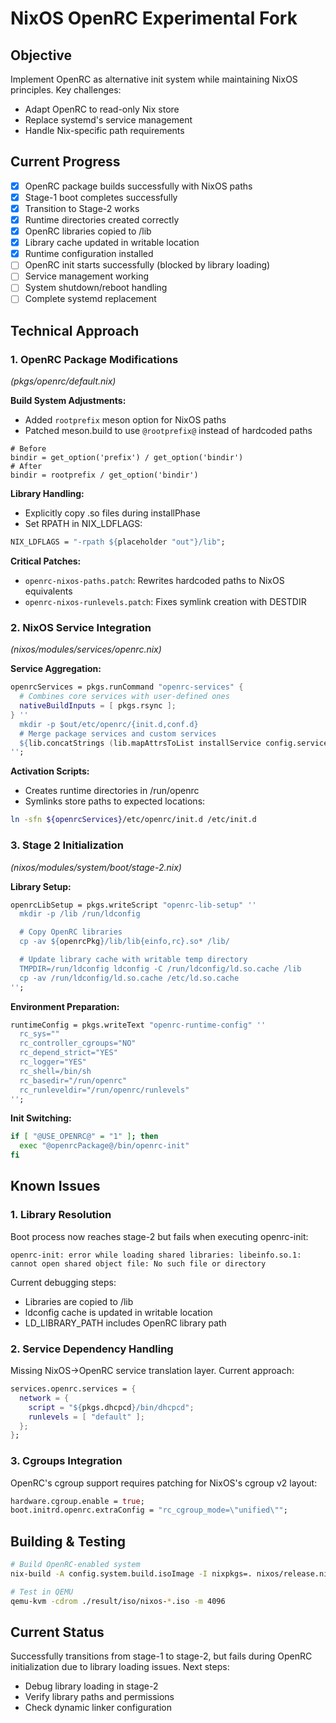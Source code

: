 # NixOS OpenRC Experimental Fork

## Objective
Implement OpenRC as alternative init system while maintaining NixOS principles. Key challenges:
- Adapt OpenRC to read-only Nix store
- Replace systemd's service management
- Handle Nix-specific path requirements

## Current Progress
- [x] OpenRC package builds successfully with NixOS paths
- [x] Stage-1 boot completes successfully
- [x] Transition to Stage-2 works
- [x] Runtime directories created correctly
- [x] OpenRC libraries copied to /lib
- [x] Library cache updated in writable location
- [x] Runtime configuration installed
- [ ] OpenRC init starts successfully (blocked by library loading)
- [ ] Service management working
- [ ] System shutdown/reboot handling
- [ ] Complete systemd replacement

## Technical Approach

### 1. OpenRC Package Modifications
*(pkgs/openrc/default.nix)*

**Build System Adjustments:**
- Added `rootprefix` meson option for NixOS paths
- Patched meson.build to use `@rootprefix@` instead of hardcoded paths
```meson
# Before
bindir = get_option('prefix') / get_option('bindir')
# After
bindir = rootprefix / get_option('bindir')
```

**Library Handling:**
- Explicitly copy .so files during installPhase
- Set RPATH in NIX_LDFLAGS:
```nix
NIX_LDFLAGS = "-rpath ${placeholder "out"}/lib";
```

**Critical Patches:**
- `openrc-nixos-paths.patch`: Rewrites hardcoded paths to NixOS equivalents
- `openrc-nixos-runlevels.patch`: Fixes symlink creation with DESTDIR

### 2. NixOS Service Integration
*(nixos/modules/services/openrc.nix)*

**Service Aggregation:**
```nix
openrcServices = pkgs.runCommand "openrc-services" {
  # Combines core services with user-defined ones
  nativeBuildInputs = [ pkgs.rsync ];
} ''
  mkdir -p $out/etc/openrc/{init.d,conf.d}
  # Merge package services and custom services
  ${lib.concatStrings (lib.mapAttrsToList installService config.services.openrc.services)}
'';
```

**Activation Scripts:**
- Creates runtime directories in /run/openrc
- Symlinks store paths to expected locations:
```bash
ln -sfn ${openrcServices}/etc/openrc/init.d /etc/init.d
```

### 3. Stage 2 Initialization
*(nixos/modules/system/boot/stage-2.nix)*

**Library Setup:**
```nix
openrcLibSetup = pkgs.writeScript "openrc-lib-setup" ''
  mkdir -p /lib /run/ldconfig

  # Copy OpenRC libraries
  cp -av ${openrcPkg}/lib/lib{einfo,rc}.so* /lib/

  # Update library cache with writable temp directory
  TMPDIR=/run/ldconfig ldconfig -C /run/ldconfig/ld.so.cache /lib
  cp -av /run/ldconfig/ld.so.cache /etc/ld.so.cache
'';
```

**Environment Preparation:**
```nix
runtimeConfig = pkgs.writeText "openrc-runtime-config" ''
  rc_sys=""
  rc_controller_cgroups="NO"
  rc_depend_strict="YES"
  rc_logger="YES"
  rc_shell=/bin/sh
  rc_basedir="/run/openrc"
  rc_runleveldir="/run/openrc/runlevels"
'';
```

**Init Switching:**
```bash
if [ "@USE_OPENRC@" = "1" ]; then
  exec "@openrcPackage@/bin/openrc-init"
fi
```

## Known Issues

### 1. Library Resolution
Boot process now reaches stage-2 but fails when executing openrc-init:
```
openrc-init: error while loading shared libraries: libeinfo.so.1: cannot open shared object file: No such file or directory
```
Current debugging steps:
- Libraries are copied to /lib
- ldconfig cache is updated in writable location
- LD_LIBRARY_PATH includes OpenRC library path

### 2. Service Dependency Handling
Missing NixOS->OpenRC service translation layer. Current approach:
```nix
services.openrc.services = {
  network = {
    script = "${pkgs.dhcpcd}/bin/dhcpcd";
    runlevels = [ "default" ];
  };
};
```

### 3. Cgroups Integration
OpenRC's cgroup support requires patching for NixOS's cgroup v2 layout:
```nix
hardware.cgroup.enable = true;
boot.initrd.openrc.extraConfig = "rc_cgroup_mode=\"unified\"";
```

## Building & Testing

```bash
# Build OpenRC-enabled system
nix-build -A config.system.build.isoImage -I nixpkgs=. nixos/release.nix

# Test in QEMU
qemu-kvm -cdrom ./result/iso/nixos-*.iso -m 4096
```

## Current Status
Successfully transitions from stage-1 to stage-2, but fails during OpenRC initialization due to library loading issues. Next steps:
- Debug library loading in stage-2
- Verify library paths and permissions
- Check dynamic linker configuration
